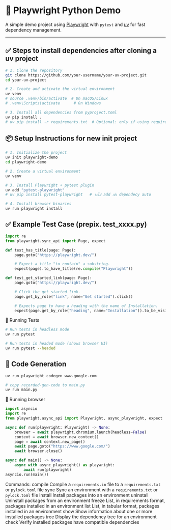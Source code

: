 # 🧪 Playwright Python Demo

A simple demo project using [Playwright](https://playwright.dev/python/) with `pytest` and [uv](https://github.com/astral-sh/uv) for fast dependency management.

---

## ✅ Steps to install dependencies after cloning a uv project
```bash
# 1. Clone the repository
git clone https://github.com/your-username/your-uv-project.git
cd your-uv-project

# 2. Create and activate the virtual environment
uv venv
# source .venv/bin/activate  # On macOS/Linux
# .venv\Scripts\activate      # On Windows

# 3. Install all dependencies from pyproject.toml
uv pip install .
# uv pip install -r requirements.txt  # Optional: only if using requirements.txt

```

## 📦 Setup Instructions for new init project
```bash
# 1. Initialize the project
uv init playwright-demo
cd playwright-demo

# 2. Create a virtual environment
uv venv

# 3. Install Playwright + pytest plugin
uv add "pytest-playwright"
# uv pip install pytest-playwright   # จะไม่ add เข้า dependecy auto

# 4. Install browser binaries
uv run playwright install
```


## ✅ Example Test Case (prepix. test_xxxx.py)
```python
import re
from playwright.sync_api import Page, expect

def test_has_title(page: Page):
    page.goto("https://playwright.dev/")

    # Expect a title "to contain" a substring.
    expect(page).to_have_title(re.compile("Playwright"))

def test_get_started_link(page: Page):
    page.goto("https://playwright.dev/")

    # Click the get started link.
    page.get_by_role("link", name="Get started").click()

    # Expects page to have a heading with the name of Installation.
    expect(page.get_by_role("heading", name="Installation")).to_be_visible()
```

🚀 Running Tests
```bash
# Run tests in headless mode
uv run pytest

# Run tests in headed mode (shows browser UI)
uv run pytest --headed
```


## 🔁 Code Generation
```bash
uv run playwright codegen www.google.com

# copy recorded-gen-code to main.py
uv run main.py
```

🚀 Running browser
```python
import asyncio
import re
from playwright.async_api import Playwright, async_playwright, expect

async def run(playwright: Playwright) -> None:
    browser = await playwright.chromium.launch(headless=False)
    context = await browser.new_context()
    page = await context.new_page()
    await page.goto("https://www.google.com/")
    await browser.close()

async def main() -> None:
    async with async_playwright() as playwright:
        await run(playwright)
asyncio.run(main())
```




Commands:
  compile    Compile a `requirements.in` file to a `requirements.txt` or `pylock.toml` file
  sync       Sync an environment with a `requirements.txt` or `pylock.toml` file
  install    Install packages into an environment
  uninstall  Uninstall packages from an environment
  freeze     List, in requirements format, packages installed in an environment
  list       List, in tabular format, packages installed in an environment
  show       Show information about one or more installed packages
  tree       Display the dependency tree for an environment
  check      Verify installed packages have compatible dependencies